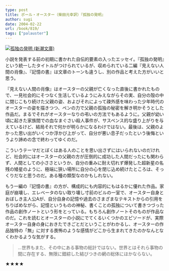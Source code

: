 ```yaml
---
type: post
title: ポール・オースター（柴田元幸訳）『孤独の発明』
author: sugi
date: 2004-02-22
url: /book/819/
tags: ["palauster"]
---
```

<a href="http://www.amazon.co.jp/exec/obidos/ASIN/410245103X/chezsugi-22/ref=nosim/" name="amazletlink" target="_blank"><img src="http://ecx.images-amazon.com/images/I/61ENAFQSKHL.jpg" alt="孤独の発明 (新潮文庫)" class="alignleft" /></a>

小説を発表する前の初期に書かれた自伝的要素の入ったエッセイ。『孤独の発明』という統一したタイトルがつけられているが、収められている二編『見えない人間の肖像』、『記憶の書』は文章のトーンも違うし、別の作品と考えた方がいいと思う。

『見えない人間の肖像』はオースターの父親が亡くなった直後に書かれたもので、一見社会的にそつなく生活しているようにみえながらその実、自分の殻の中に閉じこもり続けた父親の姿、およびそれによって疎外感を味わった少年時代のオースターの姿を描きつつ、ペンの力で父親の孤独の秘密を解き明かそうとした作品だ。まるでそれがオースターなりの弔いの方法でもあるように。父親が幼い頃に起きた家族間での血なまぐさい殺人事件が、サスペンス的な盛り上がりを与えているけど、結局それで何かが明らかになるわけではない。最後は、父親のよかった思い出がいくつか浮かび上がって、自分が悪い息子だったという後悔というより諦めの念で終わってゆくのだ。

こういうテーマだとぼくはある人のことを思い出さずにはいられないのだけれど、社会的にはオースターの父親の方が圧倒的に成功した人間だったにも関わらず、人間としての小ささというか、自分の重みに耐え切れず爆発した超新星の名残の矮星のように、極端に狭い場所に自分の心を閉じ込め続けたところは、そっくりだなと思うのだ。ある種の類型なのかもしれない。

もう一編の『記憶の書』の方が、構成的にも内容的にもはるかに優れた作品。家庭が崩壊し、エレベータのない取り壊し寸前のビルの一室で、オースター自身とおぼしき主人公Aが、自分自身の記憶や過去のさまざまなテキストからの引用をちりばめながら、記憶というものの神秘、書くことの孤独について書きつづった作品の創作ノートという形をとっている。もちろん創作ノートそのものが作品なのだ。これを読むとオースターの小説にでてくるいくつかのエピソードが、実際オースター自身の身におきたできごとだということがわかるし、オースターの作品独特の「無」に対する畏怖のような感情がどこから生まれてきたのかなんとなくわかるような気がする。

>...世界もまた、その中にある事物の総計ではない。世界とはそれら事物の間に存在する、無限に錯綜した結びつきの網の総体にほかならない。

★★★★
